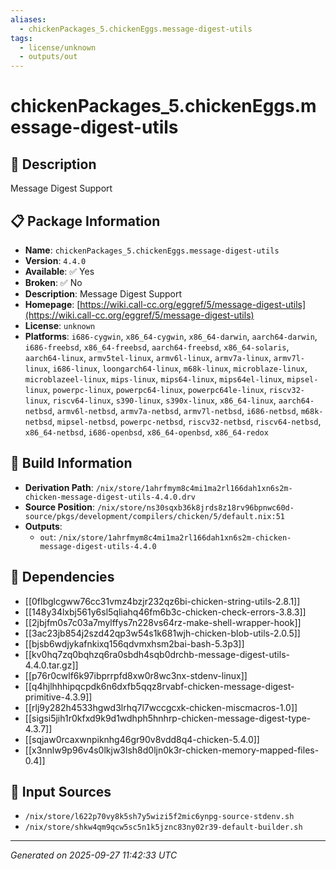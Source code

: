 ```yaml
---
aliases:
  - chickenPackages_5.chickenEggs.message-digest-utils
tags:
  - license/unknown
  - outputs/out
---
```


# chickenPackages_5.chickenEggs.message-digest-utils

## 📝 Description

Message Digest Support

## 📋 Package Information

- **Name**: `chickenPackages_5.chickenEggs.message-digest-utils`
- **Version**: `4.4.0`
- **Available**: ✅ Yes
- **Broken**: ✅ No
- **Description**: Message Digest Support
- **Homepage**: [https://wiki.call-cc.org/eggref/5/message-digest-utils](https://wiki.call-cc.org/eggref/5/message-digest-utils)
- **License**: `unknown`
- **Platforms**: `i686-cygwin`, `x86_64-cygwin`, `x86_64-darwin`, `aarch64-darwin`, `i686-freebsd`, `x86_64-freebsd`, `aarch64-freebsd`, `x86_64-solaris`, `aarch64-linux`, `armv5tel-linux`, `armv6l-linux`, `armv7a-linux`, `armv7l-linux`, `i686-linux`, `loongarch64-linux`, `m68k-linux`, `microblaze-linux`, `microblazeel-linux`, `mips-linux`, `mips64-linux`, `mips64el-linux`, `mipsel-linux`, `powerpc-linux`, `powerpc64-linux`, `powerpc64le-linux`, `riscv32-linux`, `riscv64-linux`, `s390-linux`, `s390x-linux`, `x86_64-linux`, `aarch64-netbsd`, `armv6l-netbsd`, `armv7a-netbsd`, `armv7l-netbsd`, `i686-netbsd`, `m68k-netbsd`, `mipsel-netbsd`, `powerpc-netbsd`, `riscv32-netbsd`, `riscv64-netbsd`, `x86_64-netbsd`, `i686-openbsd`, `x86_64-openbsd`, `x86_64-redox`

## 🔧 Build Information

- **Derivation Path**: `/nix/store/1ahrfmym8c4mi1ma2rl166dah1xn6s2m-chicken-message-digest-utils-4.4.0.drv`
- **Source Position**: `/nix/store/ns30sqxb36k8jrds8z18rv96bpnwc60d-source/pkgs/development/compilers/chicken/5/default.nix:51`
- **Outputs**:
  - `out`:  `/nix/store/1ahrfmym8c4mi1ma2rl166dah1xn6s2m-chicken-message-digest-utils-4.4.0`

## 🔗 Dependencies

- [[0flbglcgww76cc31vmz4bzjr232qz6bi-chicken-string-utils-2.8.1]]
- [[148y34lxbj561y6sl5qliahq46fm6b3c-chicken-check-errors-3.8.3]]
- [[2jbjfm0s7c03a7mylffys7n228vs64rz-make-shell-wrapper-hook]]
- [[3ac23jb854j2szd42qp3w54s1k681wjh-chicken-blob-utils-2.0.5]]
- [[bjsb6wdjykafnkixq156qdvmxhsm2bai-bash-5.3p3]]
- [[kv0hq7zq0bqhzq6ra0sbdh4sqb0drchb-message-digest-utils-4.4.0.tar.gz]]
- [[p76r0cwlf6k97ibprrpfd8xw0r8wc3nx-stdenv-linux]]
- [[q4hjlhhhipqcpdk6n6dxfb5qqz8rvabf-chicken-message-digest-primitive-4.3.9]]
- [[rlj9y282h4533hgwd3lrhq7l7wccgcxk-chicken-miscmacros-1.0]]
- [[sigsi5jih1r0kfxd9k9d1wdhph5hnhrp-chicken-message-digest-type-4.3.7]]
- [[sqjaw0rcaxwnpiknhg46gr90v8vdd8q4-chicken-5.4.0]]
- [[x3nnlw9p96v4s0lkjw3lsh8d0ljn0k3r-chicken-memory-mapped-files-0.4]]

## 📁 Input Sources

- `/nix/store/l622p70vy8k5sh7y5wizi5f2mic6ynpg-source-stdenv.sh`
- `/nix/store/shkw4qm9qcw5sc5n1k5jznc83ny02r39-default-builder.sh`

---
*Generated on 2025-09-27 11:42:33 UTC*
